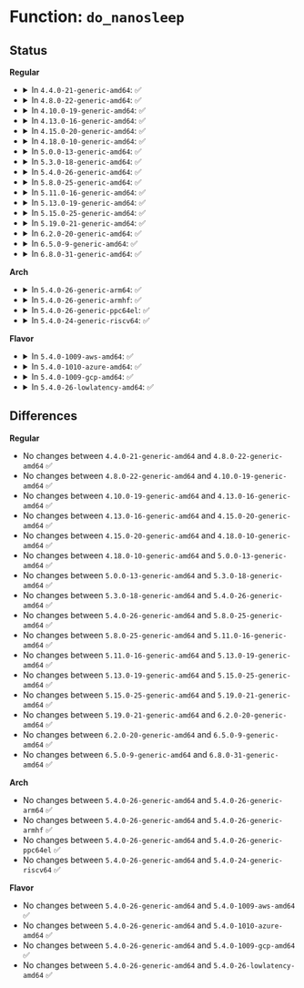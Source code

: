 # Function: <code>do_nanosleep</code>

## Status
<b>Regular</b>
<ul>
<li>
<details>
<summary>In <code>4.4.0-21-generic-amd64</code>: ✅</summary>

```c
int do_nanosleep(struct hrtimer_sleeper * t, enum hrtimer_mode mode)
```

```json
{
  "name": "do_nanosleep",
  "collision_type": "Unique Static",
  "inline_type": "No",
  "funcs": [
    {
      "addr": 18446744071587378736,
      "name": "do_nanosleep",
      "external": false,
      "loc": "kernel/time/hrtimer.c:1481",
      "file": "kernel/time/hrtimer.c",
      "inline": "seen, unknown",
      "caller_inline": [],
      "caller_func": [
        "kernel/time/hrtimer.c:hrtimer_nanosleep_restart",
        "kernel/time/hrtimer.c:hrtimer_nanosleep"
      ]
    }
  ],
  "symbols": [
    {
      "addr": 18446744071587378736,
      "name": "do_nanosleep",
      "section": ".text",
      "bind": "STB_LOCAL",
      "size": 233
    }
  ]
}
```
</details>
</li>
<li>
<details>
<summary>In <code>4.8.0-22-generic-amd64</code>: ✅</summary>

```c
int do_nanosleep(struct hrtimer_sleeper * t, enum hrtimer_mode mode)
```

```json
{
  "name": "do_nanosleep",
  "collision_type": "Unique Static",
  "inline_type": "No",
  "funcs": [
    {
      "addr": 18446744071587881632,
      "name": "do_nanosleep",
      "external": false,
      "loc": "kernel/time/hrtimer.c:1471",
      "file": "kernel/time/hrtimer.c",
      "inline": "seen, unknown",
      "caller_inline": [],
      "caller_func": [
        "kernel/time/hrtimer.c:hrtimer_nanosleep",
        "kernel/time/hrtimer.c:hrtimer_nanosleep_restart"
      ]
    }
  ],
  "symbols": [
    {
      "addr": 18446744071587881632,
      "name": "do_nanosleep",
      "section": ".text",
      "bind": "STB_LOCAL",
      "size": 233
    }
  ]
}
```
</details>
</li>
<li>
<details>
<summary>In <code>4.10.0-19-generic-amd64</code>: ✅</summary>

```c
int do_nanosleep(struct hrtimer_sleeper * t, enum hrtimer_mode mode)
```

```json
{
  "name": "do_nanosleep",
  "collision_type": "Unique Static",
  "inline_type": "No",
  "funcs": [
    {
      "addr": 18446744071588098368,
      "name": "do_nanosleep",
      "external": false,
      "loc": "kernel/time/hrtimer.c:1471",
      "file": "kernel/time/hrtimer.c",
      "inline": "seen, unknown",
      "caller_inline": [],
      "caller_func": [
        "kernel/time/hrtimer.c:hrtimer_nanosleep",
        "kernel/time/hrtimer.c:hrtimer_nanosleep_restart"
      ]
    }
  ],
  "symbols": [
    {
      "addr": 18446744071588098368,
      "name": "do_nanosleep",
      "section": ".text",
      "bind": "STB_LOCAL",
      "size": 231
    }
  ]
}
```
</details>
</li>
<li>
<details>
<summary>In <code>4.13.0-16-generic-amd64</code>: ✅</summary>

```c
int do_nanosleep(struct hrtimer_sleeper * t, enum hrtimer_mode mode)
```

```json
{
  "name": "do_nanosleep",
  "collision_type": "Unique Static",
  "inline_type": "No",
  "funcs": [
    {
      "addr": 18446744071588324016,
      "name": "do_nanosleep",
      "external": false,
      "loc": "kernel/time/hrtimer.c:1462",
      "file": "kernel/time/hrtimer.c",
      "inline": "seen, unknown",
      "caller_inline": [],
      "caller_func": [
        "kernel/time/hrtimer.c:hrtimer_nanosleep",
        "kernel/time/hrtimer.c:hrtimer_nanosleep_restart"
      ]
    }
  ],
  "symbols": [
    {
      "addr": 18446744071588324016,
      "name": "do_nanosleep",
      "section": ".text",
      "bind": "STB_LOCAL",
      "size": 362
    }
  ]
}
```
</details>
</li>
<li>
<details>
<summary>In <code>4.15.0-20-generic-amd64</code>: ✅</summary>

```c
int do_nanosleep(struct hrtimer_sleeper * t, enum hrtimer_mode mode)
```

```json
{
  "name": "do_nanosleep",
  "collision_type": "Unique Static",
  "inline_type": "No",
  "funcs": [
    {
      "addr": 18446744071588890096,
      "name": "do_nanosleep",
      "external": false,
      "loc": "kernel/time/hrtimer.c:1467",
      "file": "kernel/time/hrtimer.c",
      "inline": "seen, unknown",
      "caller_inline": [],
      "caller_func": [
        "kernel/time/hrtimer.c:hrtimer_nanosleep",
        "kernel/time/hrtimer.c:hrtimer_nanosleep_restart"
      ]
    }
  ],
  "symbols": [
    {
      "addr": 18446744071588890096,
      "name": "do_nanosleep",
      "section": ".text",
      "bind": "STB_LOCAL",
      "size": 392
    }
  ]
}
```
</details>
</li>
<li>
<details>
<summary>In <code>4.18.0-10-generic-amd64</code>: ✅</summary>

```c
int do_nanosleep(struct hrtimer_sleeper * t, enum hrtimer_mode mode)
```

```json
{
  "name": "do_nanosleep",
  "collision_type": "Unique Static",
  "inline_type": "No",
  "funcs": [
    {
      "addr": 18446744071589268352,
      "name": "do_nanosleep",
      "external": false,
      "loc": "kernel/time/hrtimer.c:1678",
      "file": "kernel/time/hrtimer.c",
      "inline": "seen, unknown",
      "caller_inline": [],
      "caller_func": [
        "kernel/time/hrtimer.c:hrtimer_nanosleep",
        "kernel/time/hrtimer.c:hrtimer_nanosleep_restart"
      ]
    }
  ],
  "symbols": [
    {
      "addr": 18446744071589268352,
      "name": "do_nanosleep",
      "section": ".text",
      "bind": "STB_LOCAL",
      "size": 389
    }
  ]
}
```
</details>
</li>
<li>
<details>
<summary>In <code>5.0.0-13-generic-amd64</code>: ✅</summary>

```c
int do_nanosleep(struct hrtimer_sleeper * t, enum hrtimer_mode mode)
```

```json
{
  "name": "do_nanosleep",
  "collision_type": "Unique Static",
  "inline_type": "No",
  "funcs": [
    {
      "addr": 18446744071589510912,
      "name": "do_nanosleep",
      "external": false,
      "loc": "kernel/time/hrtimer.c:1668",
      "file": "kernel/time/hrtimer.c",
      "inline": "seen, unknown",
      "caller_inline": [],
      "caller_func": [
        "kernel/time/hrtimer.c:hrtimer_nanosleep",
        "kernel/time/hrtimer.c:hrtimer_nanosleep_restart"
      ]
    }
  ],
  "symbols": [
    {
      "addr": 18446744071589510912,
      "name": "do_nanosleep",
      "section": ".text",
      "bind": "STB_LOCAL",
      "size": 389
    }
  ]
}
```
</details>
</li>
<li>
<details>
<summary>In <code>5.3.0-18-generic-amd64</code>: ✅</summary>

```c
int do_nanosleep(struct hrtimer_sleeper * t, enum hrtimer_mode mode)
```

```json
{
  "name": "do_nanosleep",
  "collision_type": "Unique Static",
  "inline_type": "No",
  "funcs": [
    {
      "addr": 18446744071589970112,
      "name": "do_nanosleep",
      "external": false,
      "loc": "kernel/time/hrtimer.c:1668",
      "file": "kernel/time/hrtimer.c",
      "inline": "seen, unknown",
      "caller_inline": [],
      "caller_func": [
        "kernel/time/hrtimer.c:hrtimer_nanosleep",
        "kernel/time/hrtimer.c:hrtimer_nanosleep_restart"
      ]
    }
  ],
  "symbols": [
    {
      "addr": 18446744071589970112,
      "name": "do_nanosleep",
      "section": ".text",
      "bind": "STB_LOCAL",
      "size": 368
    }
  ]
}
```
</details>
</li>
<li>
<details>
<summary>In <code>5.4.0-26-generic-amd64</code>: ✅</summary>

```c
int do_nanosleep(struct hrtimer_sleeper * t, enum hrtimer_mode mode)
```

```json
{
  "name": "do_nanosleep",
  "collision_type": "Unique Static",
  "inline_type": "No",
  "funcs": [
    {
      "addr": 18446744071590197776,
      "name": "do_nanosleep",
      "external": false,
      "loc": "kernel/time/hrtimer.c:1865",
      "file": "kernel/time/hrtimer.c",
      "inline": "seen, unknown",
      "caller_inline": [],
      "caller_func": [
        "kernel/time/hrtimer.c:hrtimer_nanosleep",
        "kernel/time/hrtimer.c:hrtimer_nanosleep_restart"
      ]
    }
  ],
  "symbols": [
    {
      "addr": 18446744071590197776,
      "name": "do_nanosleep",
      "section": ".text",
      "bind": "STB_LOCAL",
      "size": 347
    }
  ]
}
```
</details>
</li>
<li>
<details>
<summary>In <code>5.8.0-25-generic-amd64</code>: ✅</summary>

```c
int do_nanosleep(struct hrtimer_sleeper * t, enum hrtimer_mode mode)
```

```json
{
  "name": "do_nanosleep",
  "collision_type": "Unique Static",
  "inline_type": "No",
  "funcs": [
    {
      "addr": 18446744071591213456,
      "name": "do_nanosleep",
      "external": false,
      "loc": "kernel/time/hrtimer.c:1870",
      "file": "kernel/time/hrtimer.c",
      "inline": "seen, unknown",
      "caller_inline": [],
      "caller_func": [
        "kernel/time/hrtimer.c:hrtimer_nanosleep",
        "kernel/time/hrtimer.c:hrtimer_nanosleep_restart"
      ]
    }
  ],
  "symbols": [
    {
      "addr": 18446744071591213456,
      "name": "do_nanosleep",
      "section": ".text",
      "bind": "STB_LOCAL",
      "size": 383
    }
  ]
}
```
</details>
</li>
<li>
<details>
<summary>In <code>5.11.0-16-generic-amd64</code>: ✅</summary>

```c
int do_nanosleep(struct hrtimer_sleeper * t, enum hrtimer_mode mode)
```

```json
{
  "name": "do_nanosleep",
  "collision_type": "Unique Static",
  "inline_type": "No",
  "funcs": [
    {
      "addr": 18446744071591708688,
      "name": "do_nanosleep",
      "external": false,
      "loc": "kernel/time/hrtimer.c:1887",
      "file": "kernel/time/hrtimer.c",
      "inline": "seen, unknown",
      "caller_inline": [],
      "caller_func": [
        "kernel/time/hrtimer.c:hrtimer_nanosleep",
        "kernel/time/hrtimer.c:hrtimer_nanosleep_restart"
      ]
    }
  ],
  "symbols": [
    {
      "addr": 18446744071591708688,
      "name": "do_nanosleep",
      "section": ".text",
      "bind": "STB_LOCAL",
      "size": 394
    }
  ]
}
```
</details>
</li>
<li>
<details>
<summary>In <code>5.13.0-19-generic-amd64</code>: ✅</summary>

```c
int do_nanosleep(struct hrtimer_sleeper * t, enum hrtimer_mode mode)
```

```json
{
  "name": "do_nanosleep",
  "collision_type": "Unique Static",
  "inline_type": "No",
  "funcs": [
    {
      "addr": 18446744071591656064,
      "name": "do_nanosleep",
      "external": false,
      "loc": "kernel/time/hrtimer.c:1887",
      "file": "kernel/time/hrtimer.c",
      "inline": "seen, unknown",
      "caller_inline": [],
      "caller_func": [
        "kernel/time/hrtimer.c:hrtimer_nanosleep",
        "kernel/time/hrtimer.c:hrtimer_nanosleep_restart"
      ]
    }
  ],
  "symbols": [
    {
      "addr": 18446744071591656064,
      "name": "do_nanosleep",
      "section": ".text",
      "bind": "STB_LOCAL",
      "size": 394
    }
  ]
}
```
</details>
</li>
<li>
<details>
<summary>In <code>5.15.0-25-generic-amd64</code>: ✅</summary>

```c
int do_nanosleep(struct hrtimer_sleeper * t, enum hrtimer_mode mode)
```

```json
{
  "name": "do_nanosleep",
  "collision_type": "Unique Static",
  "inline_type": "No",
  "funcs": [
    {
      "addr": 18446744071592829696,
      "name": "do_nanosleep",
      "external": false,
      "loc": "kernel/time/hrtimer.c:2035",
      "file": "kernel/time/hrtimer.c",
      "inline": "seen, unknown",
      "caller_inline": [],
      "caller_func": [
        "kernel/time/hrtimer.c:hrtimer_nanosleep",
        "kernel/time/hrtimer.c:hrtimer_nanosleep_restart"
      ]
    }
  ],
  "symbols": [
    {
      "addr": 18446744071592829696,
      "name": "do_nanosleep",
      "section": ".text",
      "bind": "STB_LOCAL",
      "size": 380
    }
  ]
}
```
</details>
</li>
<li>
<details>
<summary>In <code>5.19.0-21-generic-amd64</code>: ✅</summary>

```c
int do_nanosleep(struct hrtimer_sleeper * t, enum hrtimer_mode mode)
```

```json
{
  "name": "do_nanosleep",
  "collision_type": "Unique Static",
  "inline_type": "No",
  "funcs": [
    {
      "addr": 18446744071594738928,
      "name": "do_nanosleep",
      "external": false,
      "loc": "kernel/time/hrtimer.c:2035",
      "file": "kernel/time/hrtimer.c",
      "inline": "seen, unknown",
      "caller_inline": [],
      "caller_func": [
        "kernel/time/hrtimer.c:hrtimer_nanosleep",
        "kernel/time/hrtimer.c:hrtimer_nanosleep_restart"
      ]
    }
  ],
  "symbols": [
    {
      "addr": 18446744071594738928,
      "name": "do_nanosleep",
      "section": ".text",
      "bind": "STB_LOCAL",
      "size": 389
    }
  ]
}
```
</details>
</li>
<li>
<details>
<summary>In <code>6.2.0-20-generic-amd64</code>: ✅</summary>

```c
int do_nanosleep(struct hrtimer_sleeper * t, enum hrtimer_mode mode)
```

```json
{
  "name": "do_nanosleep",
  "collision_type": "Unique Static",
  "inline_type": "No",
  "funcs": [
    {
      "addr": 18446744071596491120,
      "name": "do_nanosleep",
      "external": false,
      "loc": "kernel/time/hrtimer.c:2035",
      "file": "kernel/time/hrtimer.c",
      "inline": "seen, unknown",
      "caller_inline": [],
      "caller_func": [
        "kernel/time/hrtimer.c:hrtimer_nanosleep",
        "kernel/time/hrtimer.c:hrtimer_nanosleep_restart"
      ]
    }
  ],
  "symbols": [
    {
      "addr": 18446744071596491120,
      "name": "do_nanosleep",
      "section": ".text",
      "bind": "STB_LOCAL",
      "size": 314
    }
  ]
}
```
</details>
</li>
<li>
<details>
<summary>In <code>6.5.0-9-generic-amd64</code>: ✅</summary>

```c
int do_nanosleep(struct hrtimer_sleeper * t, enum hrtimer_mode mode)
```

```json
{
  "name": "do_nanosleep",
  "collision_type": "Unique Static",
  "inline_type": "No",
  "funcs": [
    {
      "addr": 18446744071597032464,
      "name": "do_nanosleep",
      "external": false,
      "loc": "kernel/time/hrtimer.c:2038",
      "file": "kernel/time/hrtimer.c",
      "inline": "seen, unknown",
      "caller_inline": [],
      "caller_func": [
        "kernel/time/hrtimer.c:hrtimer_nanosleep",
        "kernel/time/hrtimer.c:hrtimer_nanosleep_restart"
      ]
    }
  ],
  "symbols": [
    {
      "addr": 18446744071597032464,
      "name": "do_nanosleep",
      "section": ".text",
      "bind": "STB_LOCAL",
      "size": 334
    }
  ]
}
```
</details>
</li>
<li>
<details>
<summary>In <code>6.8.0-31-generic-amd64</code>: ✅</summary>

```c
int do_nanosleep(struct hrtimer_sleeper * t, enum hrtimer_mode mode)
```

```json
{
  "name": "do_nanosleep",
  "collision_type": "Unique Static",
  "inline_type": "No",
  "funcs": [
    {
      "addr": 18446744071597961856,
      "name": "do_nanosleep",
      "external": false,
      "loc": "kernel/time/hrtimer.c:2039",
      "file": "kernel/time/hrtimer.c",
      "inline": "seen, unknown",
      "caller_inline": [],
      "caller_func": [
        "kernel/time/hrtimer.c:hrtimer_nanosleep",
        "kernel/time/hrtimer.c:hrtimer_nanosleep_restart"
      ]
    }
  ],
  "symbols": [
    {
      "addr": 18446744071597961856,
      "name": "do_nanosleep",
      "section": ".text",
      "bind": "STB_LOCAL",
      "size": 334
    }
  ]
}
```
</details>
</li>
</ul>
<b>Arch</b>
<ul>
<li>
<details>
<summary>In <code>5.4.0-26-generic-arm64</code>: ✅</summary>

```c
int do_nanosleep(struct hrtimer_sleeper * t, enum hrtimer_mode mode)
```

```json
{
  "name": "do_nanosleep",
  "collision_type": "Unique Static",
  "inline_type": "No",
  "funcs": [
    {
      "addr": 18446603336503944592,
      "name": "do_nanosleep",
      "external": false,
      "loc": "kernel/time/hrtimer.c:1865",
      "file": "kernel/time/hrtimer.c",
      "inline": "seen, unknown",
      "caller_inline": [],
      "caller_func": [
        "kernel/time/hrtimer.c:hrtimer_nanosleep",
        "kernel/time/hrtimer.c:hrtimer_nanosleep_restart"
      ]
    }
  ],
  "symbols": [
    {
      "addr": 18446603336503944592,
      "name": "do_nanosleep",
      "section": ".text",
      "bind": "STB_LOCAL",
      "size": 380
    }
  ]
}
```
</details>
</li>
<li>
<details>
<summary>In <code>5.4.0-26-generic-armhf</code>: ✅</summary>

```c
int do_nanosleep(struct hrtimer_sleeper * t, enum hrtimer_mode mode)
```

```json
{
  "name": "do_nanosleep",
  "collision_type": "Unique Static",
  "inline_type": "No",
  "funcs": [
    {
      "addr": 3236553488,
      "name": "do_nanosleep",
      "external": false,
      "loc": "kernel/time/hrtimer.c:1865",
      "file": "kernel/time/hrtimer.c",
      "inline": "seen, unknown",
      "caller_inline": [],
      "caller_func": [
        "kernel/time/hrtimer.c:hrtimer_nanosleep",
        "kernel/time/hrtimer.c:hrtimer_nanosleep_restart"
      ]
    }
  ],
  "symbols": [
    {
      "addr": 3236553488,
      "name": "do_nanosleep",
      "section": ".text",
      "bind": "STB_LOCAL",
      "size": 476
    }
  ]
}
```
</details>
</li>
<li>
<details>
<summary>In <code>5.4.0-26-generic-ppc64el</code>: ✅</summary>

```c
int do_nanosleep(struct hrtimer_sleeper * t, enum hrtimer_mode mode)
```

```json
{
  "name": "do_nanosleep",
  "collision_type": "Unique Static",
  "inline_type": "No",
  "funcs": [
    {
      "addr": 13835058055297797456,
      "name": "do_nanosleep",
      "external": false,
      "loc": "kernel/time/hrtimer.c:1865",
      "file": "kernel/time/hrtimer.c",
      "inline": "seen, unknown",
      "caller_inline": [],
      "caller_func": [
        "kernel/time/hrtimer.c:hrtimer_nanosleep",
        "kernel/time/hrtimer.c:hrtimer_nanosleep_restart"
      ]
    }
  ],
  "symbols": [
    {
      "addr": 13835058055297797456,
      "name": "do_nanosleep",
      "section": ".text",
      "bind": "STB_LOCAL",
      "size": 472
    }
  ]
}
```
</details>
</li>
<li>
<details>
<summary>In <code>5.4.0-24-generic-riscv64</code>: ✅</summary>

```c
int do_nanosleep(struct hrtimer_sleeper * t, enum hrtimer_mode mode)
```

```json
{
  "name": "do_nanosleep",
  "collision_type": "Unique Static",
  "inline_type": "No",
  "funcs": [
    {
      "addr": 18446743936279808484,
      "name": "do_nanosleep",
      "external": false,
      "loc": "kernel/time/hrtimer.c:1865",
      "file": "kernel/time/hrtimer.c",
      "inline": "seen, unknown",
      "caller_inline": [],
      "caller_func": [
        "kernel/time/hrtimer.c:hrtimer_nanosleep",
        "kernel/time/hrtimer.c:hrtimer_nanosleep_restart"
      ]
    }
  ],
  "symbols": [
    {
      "addr": 18446743936279808484,
      "name": "do_nanosleep",
      "section": ".text",
      "bind": "STB_LOCAL",
      "size": 298
    }
  ]
}
```
</details>
</li>
</ul>
<b>Flavor</b>
<ul>
<li>
<details>
<summary>In <code>5.4.0-1009-aws-amd64</code>: ✅</summary>

```c
int do_nanosleep(struct hrtimer_sleeper * t, enum hrtimer_mode mode)
```

```json
{
  "name": "do_nanosleep",
  "collision_type": "Unique Static",
  "inline_type": "No",
  "funcs": [
    {
      "addr": 18446744071589800064,
      "name": "do_nanosleep",
      "external": false,
      "loc": "kernel/time/hrtimer.c:1865",
      "file": "kernel/time/hrtimer.c",
      "inline": "seen, unknown",
      "caller_inline": [],
      "caller_func": [
        "kernel/time/hrtimer.c:hrtimer_nanosleep",
        "kernel/time/hrtimer.c:hrtimer_nanosleep_restart"
      ]
    }
  ],
  "symbols": [
    {
      "addr": 18446744071589800064,
      "name": "do_nanosleep",
      "section": ".text",
      "bind": "STB_LOCAL",
      "size": 347
    }
  ]
}
```
</details>
</li>
<li>
<details>
<summary>In <code>5.4.0-1010-azure-amd64</code>: ✅</summary>

```c
int do_nanosleep(struct hrtimer_sleeper * t, enum hrtimer_mode mode)
```

```json
{
  "name": "do_nanosleep",
  "collision_type": "Unique Static",
  "inline_type": "No",
  "funcs": [
    {
      "addr": 18446744071589522512,
      "name": "do_nanosleep",
      "external": false,
      "loc": "kernel/time/hrtimer.c:1865",
      "file": "kernel/time/hrtimer.c",
      "inline": "seen, unknown",
      "caller_inline": [],
      "caller_func": [
        "kernel/time/hrtimer.c:hrtimer_nanosleep",
        "kernel/time/hrtimer.c:hrtimer_nanosleep_restart"
      ]
    }
  ],
  "symbols": [
    {
      "addr": 18446744071589522512,
      "name": "do_nanosleep",
      "section": ".text",
      "bind": "STB_LOCAL",
      "size": 347
    }
  ]
}
```
</details>
</li>
<li>
<details>
<summary>In <code>5.4.0-1009-gcp-amd64</code>: ✅</summary>

```c
int do_nanosleep(struct hrtimer_sleeper * t, enum hrtimer_mode mode)
```

```json
{
  "name": "do_nanosleep",
  "collision_type": "Unique Static",
  "inline_type": "No",
  "funcs": [
    {
      "addr": 18446744071590243472,
      "name": "do_nanosleep",
      "external": false,
      "loc": "kernel/time/hrtimer.c:1865",
      "file": "kernel/time/hrtimer.c",
      "inline": "seen, unknown",
      "caller_inline": [],
      "caller_func": [
        "kernel/time/hrtimer.c:hrtimer_nanosleep",
        "kernel/time/hrtimer.c:hrtimer_nanosleep_restart"
      ]
    }
  ],
  "symbols": [
    {
      "addr": 18446744071590243472,
      "name": "do_nanosleep",
      "section": ".text",
      "bind": "STB_LOCAL",
      "size": 347
    }
  ]
}
```
</details>
</li>
<li>
<details>
<summary>In <code>5.4.0-26-lowlatency-amd64</code>: ✅</summary>

```c
int do_nanosleep(struct hrtimer_sleeper * t, enum hrtimer_mode mode)
```

```json
{
  "name": "do_nanosleep",
  "collision_type": "Unique Static",
  "inline_type": "No",
  "funcs": [
    {
      "addr": 18446744071590293792,
      "name": "do_nanosleep",
      "external": false,
      "loc": "kernel/time/hrtimer.c:1865",
      "file": "kernel/time/hrtimer.c",
      "inline": "seen, unknown",
      "caller_inline": [],
      "caller_func": [
        "kernel/time/hrtimer.c:hrtimer_nanosleep",
        "kernel/time/hrtimer.c:hrtimer_nanosleep_restart"
      ]
    }
  ],
  "symbols": [
    {
      "addr": 18446744071590293792,
      "name": "do_nanosleep",
      "section": ".text",
      "bind": "STB_LOCAL",
      "size": 342
    }
  ]
}
```
</details>
</li>
</ul>

## Differences
<b>Regular</b>
<ul>
<li>
No changes between <code>4.4.0-21-generic-amd64</code> and <code>4.8.0-22-generic-amd64</code> ✅
</li>
<li>
No changes between <code>4.8.0-22-generic-amd64</code> and <code>4.10.0-19-generic-amd64</code> ✅
</li>
<li>
No changes between <code>4.10.0-19-generic-amd64</code> and <code>4.13.0-16-generic-amd64</code> ✅
</li>
<li>
No changes between <code>4.13.0-16-generic-amd64</code> and <code>4.15.0-20-generic-amd64</code> ✅
</li>
<li>
No changes between <code>4.15.0-20-generic-amd64</code> and <code>4.18.0-10-generic-amd64</code> ✅
</li>
<li>
No changes between <code>4.18.0-10-generic-amd64</code> and <code>5.0.0-13-generic-amd64</code> ✅
</li>
<li>
No changes between <code>5.0.0-13-generic-amd64</code> and <code>5.3.0-18-generic-amd64</code> ✅
</li>
<li>
No changes between <code>5.3.0-18-generic-amd64</code> and <code>5.4.0-26-generic-amd64</code> ✅
</li>
<li>
No changes between <code>5.4.0-26-generic-amd64</code> and <code>5.8.0-25-generic-amd64</code> ✅
</li>
<li>
No changes between <code>5.8.0-25-generic-amd64</code> and <code>5.11.0-16-generic-amd64</code> ✅
</li>
<li>
No changes between <code>5.11.0-16-generic-amd64</code> and <code>5.13.0-19-generic-amd64</code> ✅
</li>
<li>
No changes between <code>5.13.0-19-generic-amd64</code> and <code>5.15.0-25-generic-amd64</code> ✅
</li>
<li>
No changes between <code>5.15.0-25-generic-amd64</code> and <code>5.19.0-21-generic-amd64</code> ✅
</li>
<li>
No changes between <code>5.19.0-21-generic-amd64</code> and <code>6.2.0-20-generic-amd64</code> ✅
</li>
<li>
No changes between <code>6.2.0-20-generic-amd64</code> and <code>6.5.0-9-generic-amd64</code> ✅
</li>
<li>
No changes between <code>6.5.0-9-generic-amd64</code> and <code>6.8.0-31-generic-amd64</code> ✅
</li>
</ul>
<b>Arch</b>
<ul>
<li>
No changes between <code>5.4.0-26-generic-amd64</code> and <code>5.4.0-26-generic-arm64</code> ✅
</li>
<li>
No changes between <code>5.4.0-26-generic-amd64</code> and <code>5.4.0-26-generic-armhf</code> ✅
</li>
<li>
No changes between <code>5.4.0-26-generic-amd64</code> and <code>5.4.0-26-generic-ppc64el</code> ✅
</li>
<li>
No changes between <code>5.4.0-26-generic-amd64</code> and <code>5.4.0-24-generic-riscv64</code> ✅
</li>
</ul>
<b>Flavor</b>
<ul>
<li>
No changes between <code>5.4.0-26-generic-amd64</code> and <code>5.4.0-1009-aws-amd64</code> ✅
</li>
<li>
No changes between <code>5.4.0-26-generic-amd64</code> and <code>5.4.0-1010-azure-amd64</code> ✅
</li>
<li>
No changes between <code>5.4.0-26-generic-amd64</code> and <code>5.4.0-1009-gcp-amd64</code> ✅
</li>
<li>
No changes between <code>5.4.0-26-generic-amd64</code> and <code>5.4.0-26-lowlatency-amd64</code> ✅
</li>
</ul>

